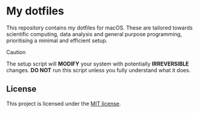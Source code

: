 # My dotfiles

This repository contains my dotfiles for macOS. These are tailored towards scientific computing, data analysis and general purpose programming, prioritising a minimal and efficient setup.

> [!CAUTION]
> The setup script will **MODIFY** your system with potentially **IRREVERSIBLE** changes. **DO NOT** run this script unless you fully understand what it does.

## License

This project is licensed under the [MIT license](LICENSE).
